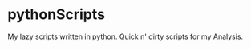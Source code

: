 pythonScripts
=============

My lazy scripts written in python. Quick n' dirty scripts for my Analysis.
